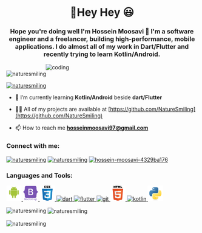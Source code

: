 <h1 align="center"> 👋Hey Hey 😃 </h1>
<h3 align="center">Hope you're doing well I'm Hossein Moosavi 👋 I'm a software engineer and a freelancer, building high-performance, mobile applications. I do almost all of my work in Dart/Flutter and recently trying to learn Kotlin/Android.</h3>
<img align="right" alt="coding" width="400" src="https://i.pinimg.com/originals/ce/69/4f/ce694f560636dffcf42ecf40d4f2f962.gif"

<p align="left"> <img src="https://komarev.com/ghpvc/?username=naturesmiling&label=Profile%20views&color=0e75b6&style=flat" alt="naturesmiling" /> </p>

<p align="left"> <a href="https://twitter.com/naturesmiling" target="blank"><img src="https://img.shields.io/twitter/follow/naturesmiling?logo=twitter&style=for-the-badge" alt="naturesmiling" /></a> </p>

- 🌱 I’m currently learning **Kotlin/Android** beside **dart/Flutter**

- 👨‍💻 All of my projects are available at [https://github.com/NatureSmiling](https://github.com/NatureSmiling)

- 📫 How to reach me **hosseinmoosavi97@gmail.com**

<h3 align="left">Connect with me:</h3>
<p align="left">
<a href="https://te.me/naturesmiling" target="blank"><img align="center" src="https://upload.wikimedia.org/wikipedia/commons/thumb/8/82/Telegram_logo.svg/2048px-Telegram_logo.svg.png" alt="naturesmiling" height="40" width="40" /></a>
<a href="https://twitter.com/Hossein_msv97" target="blank"><img align="center" src="https://raw.githubusercontent.com/rahuldkjain/github-profile-readme-generator/master/src/images/icons/Social/twitter.svg" alt="naturesmiling" height="30" width="40" /></a>
<a href="https://linkedin.com/in/hossein-moosavi-4329ba176" target="blank"><img align="center" src="https://raw.githubusercontent.com/rahuldkjain/github-profile-readme-generator/master/src/images/icons/Social/linked-in-alt.svg" alt="hossein-moosavi-4329ba176" height="30" width="40" /></a>
</p>

<h3 align="left">Languages and Tools:</h3>
<p align="left"> <a href="https://developer.android.com" target="_blank" rel="noreferrer"> <img src="https://raw.githubusercontent.com/devicons/devicon/master/icons/android/android-original-wordmark.svg" alt="android" width="40" height="40"/> </a> <a href="https://getbootstrap.com" target="_blank" rel="noreferrer"> <img src="https://raw.githubusercontent.com/devicons/devicon/master/icons/bootstrap/bootstrap-plain-wordmark.svg" alt="bootstrap" width="40" height="40"/> </a> <a href="https://www.w3schools.com/css/" target="_blank" rel="noreferrer"> <img src="https://raw.githubusercontent.com/devicons/devicon/master/icons/css3/css3-original-wordmark.svg" alt="css3" width="40" height="40"/> </a> <a href="https://dart.dev" target="_blank" rel="noreferrer"> <img src="https://www.vectorlogo.zone/logos/dartlang/dartlang-icon.svg" alt="dart" width="40" height="40"/> </a> <a href="https://flutter.dev" target="_blank" rel="noreferrer"> <img src="https://www.vectorlogo.zone/logos/flutterio/flutterio-icon.svg" alt="flutter" width="40" height="40"/> </a> <a href="https://git-scm.com/" target="_blank" rel="noreferrer"> <img src="https://www.vectorlogo.zone/logos/git-scm/git-scm-icon.svg" alt="git" width="40" height="40"/> </a> <a href="https://www.w3.org/html/" target="_blank" rel="noreferrer"> <img src="https://raw.githubusercontent.com/devicons/devicon/master/icons/html5/html5-original-wordmark.svg" alt="html5" width="40" height="40"/> </a> <a href="https://kotlinlang.org" target="_blank" rel="noreferrer"> <img src="https://www.vectorlogo.zone/logos/kotlinlang/kotlinlang-icon.svg" alt="kotlin" width="40" height="40"/> </a> <a href="https://www.python.org" target="_blank" rel="noreferrer"> <img src="https://raw.githubusercontent.com/devicons/devicon/master/icons/python/python-original.svg" alt="python" width="40" height="40"/> </a> </p>

<p><img align="left" src="https://github-readme-stats.vercel.app/api/top-langs?username=naturesmiling&show_icons=true&locale=en&layout=compact" alt="naturesmiling" /></p>

<p>&nbsp;<img align="center" src="https://github-readme-stats.vercel.app/api?username=naturesmiling&show_icons=true&locale=en" alt="naturesmiling" /></p>

<p><img align="center" src="https://github-readme-streak-stats.herokuapp.com/?user=naturesmiling&" alt="naturesmiling" /></p>





